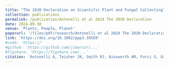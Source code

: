 ```yaml
---
title: "The 2030 Declaration on Scientific Plant and Fungal Collecting"
collection: publications
permalink: /publication/Antonelli et al 2024 The 2030 Declaration
date: 2024-09-30
venue: 'Plants, People, Planet'
paperurl: '/files/pdf/research/Antonelli et al 2024 The 2030 Declaration.pdf'
link: 'https://doi.org/10.1002/ppp3.10569'
#code: 'https://'
#github: 'https://github.com/jimarcor/...'
#figshare: 'https://figshare.com/...'
citation: 'Antonelli A, Teisher JK, Smith RJ, Ainsworth AM, Furci G, Gaya E, Gonçalves SC, Hawksworth DL, Larridon I, Sessa EB, Simões AR, Suz LM, Acedo C, Aghayeva DN, Agorini AA, Al Harthy LS, Bacon KL, Chávez-Hernández MG, Colli-Silva M, Crosier J, Davey AH, Silva J, Govaerts RHA, Grace OM, Gudžinskas Z, Hailemikael TG, Ibadullayeva SJ, Idohou R, <B>Márquez-Corro JI</B>, Müller SP, Negrão R, Ondo I, Paton AJ, Pellegrini MOO, Penneys DS, Pironon S, Rafidimanana D, Silvestro D, Simmonds MSJ, Soto Gomez M, Souza JL, Taura L, Taylor A, Vasco-Palacios AM, Vasques DT, Weigelt P, Wieczorkowski JD, Williams C. 2024. &quot;The 2030 Declaration on Scientific Plant and Fungal Collecting&quot; <i>Plants, People, Planet</i> 00: 1-12. doi:10.1002/ppp3.10569'
---
```


